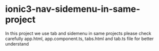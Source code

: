 # ionic3-nav-sidemenu-in-same-project

In this project we use tab and sidemenu in same projects please check carefully app.html, app.component.ts, tabs.html and tab.ts file for better understand
